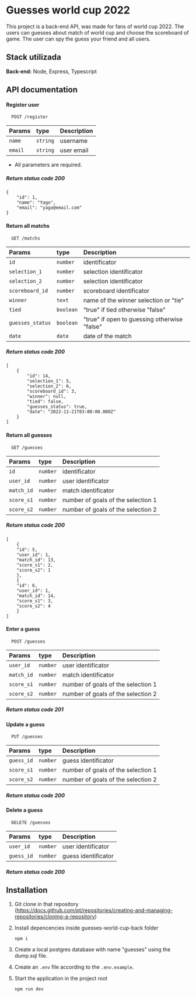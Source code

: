 
# Guesses world cup 2022

This project is a back-end API, was made for fans of world cup 2022. 
The users can guesses about match of world cup and choose the scoreboard of game.
The user can spy the guess your friend and all users.



## Stack utilizada


**Back-end:** Node, Express, Typescript


## API documentation

#### Register user

```http
  POST /register
```

| Params   | type       | Description                           |
| :---------- | :--------- | :---------------------------------- |
| `name` | `string` | username |
| `email` | `string` | user email |

* All parameters are required.
##### Return status code 200 

    { 
        "id": 1, 
        "name": "Yago",
        "email": "yago@email.com" 
    }


#### Return all matchs

```http
  GET /matchs
```

| Params   | type       | Description                           |
| :---------- | :--------- | :---------------------------------- |
| `id` | `number` | identificator  |
| `selection_1` | `number` | selection identificator |
| `selection_2` | `number` | selection identificator |
| `scoreboard_id` | `number` | scoreboard identificator |
| `winner` | `text` | name of the winner selection or "tie" |
| `tied` | `boolean` | "true" if tied otherwise "false" |
| `guesses_status` | `boolean` | "true" if open to guessing otherwise "false" |
| `date` | `date` | date of the match |

##### Return status code 200 

    [
        {
            "id": 14,
            "selection_1": 5,
            "selection_2": 6,
            "scoreboard_id": 3,
            "winner": null,
            "tied": false,
            "guesses_status": true,
            "date": "2022-11-21T03:00:00.000Z"
        }
    ]


#### Return all guesses

```http
  GET /guesses
```

| Params   | type       | Description                           |
| :---------- | :--------- | :---------------------------------- |
| `id` | `number` | identificator  |
| `user_id` | `number` | user identificator |
| `match_id` | `number` | match identificator |
| `score_s1` | `number` | number of goals of the selection 1 |
| `score_s2` | `number` | number of goals of the selection 2 |

##### Return status code 200 

    [
        {
        "id": 5,
        "user_id": 1,
        "match_id": 13,
        "score_s1": 2,
        "score_s2": 1
        },
        {
        "id": 6,
        "user_id": 1,
        "match_id": 14,
        "score_s1": 3,
        "score_s2": 4
        }
    ]


#### Enter a guess

```http
  POST /guesses
```

| Params   | type       | Description                           |
| :---------- | :--------- | :---------------------------------- |
| `user_id` | `number` | user identificator |
| `match_id` | `number` | match identificator |
| `score_s1` | `number` | number of goals of the selection 1 |
| `score_s2` | `number` | number of goals of the selection 2 |

##### Return status code 201 


#### Update a guess

```http
  PUT /guesses
```

| Params   | type       | Description                           |
| :---------- | :--------- | :---------------------------------- |
| `guess_id` | `number` | guess identificator |
| `score_s1` | `number` | number of goals of the selection 1 |
| `score_s2` | `number` | number of goals of the selection 2 |

##### Return status code 200 


#### Delete a guess

```http
  DELETE /guesses
```

| Params   | type       | Description                           |
| :---------- | :--------- | :---------------------------------- |
| `user_id` | `number` | user identificator |
| `guess_id` | `number` | guess identificator |

##### Return status code 200 
## Installation

1. Git clone in that repository 
(https://docs.github.com/pt/repositories/creating-and-managing-repositories/cloning-a-repository)

2. Install depencencies inside guesses-world-cup-back folder
    
    `npm i`
    
3. Create a local postgres database with name "guesses" using the dump.sql file.
4. Create an `.env` file according to the `.env.example`.
5. Start the application in the project root
    
    `npm run dev`


    